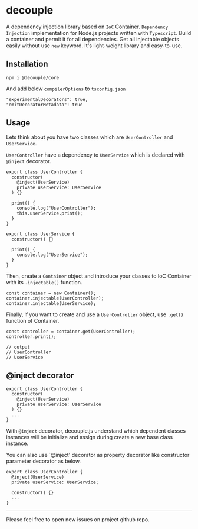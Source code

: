 # decouple

A dependency injection library based on `IoC` Container. `Dependency Injection` implementation for Node.js projects written with `Typescript`. Build a container and permit it for all dependencies. Get all injectable objects easily without use `new` keyword. It's light-weight library and easy-to-use.

## Installation

`npm i @decouple/core`

And add below `compilerOptions` to `tsconfig.json`

```
"experimentalDecorators": true,
"emitDecoratorMetadata": true
```

## Usage

Lets think about you have two classes which are `UserController` and `UserService`.

`UserController` have a dependency to `UserService` which is declared with `@inject` decorator.

```
export class UserController {
  constructor(
    @inject(UserService)
    private userService: UserService
  ) {}

  print() {
    console.log("UserController");
    this.userService.print();
  }
}
```

```
export class UserService {
  constructor() {}

  print() {
    console.log("UserService");
  }
}
```

Then, create a `Container` object and introduce your classes to IoC Container with its `.injectable()` function.

```
const container = new Container();
container.injectable(UserController);
container.injectable(UserService);
```

Finally, if you want to create and use a `UserController` object, use `.get()` function of Container.

```
const controller = container.get(UserController);
controller.print();

// output
// UserController
// UserService
```

## @inject decorator

```
export class UserController {
  constructor(
    @inject(UserService)
    private userService: UserService
  ) {}
  ...
}
```

With `@inject` decorator, decouple.js understand which dependent classes instances will be initialize and assign during create a new base class instance.

You can also use `@inject' decorator as property decorator like constructor parameter decorator as below.

```
export class UserController {
  @inject(UserService)
  private userService: UserService;

  constructor() {}
  ...
}
```

---

Please feel free to open new issues on project github repo.
